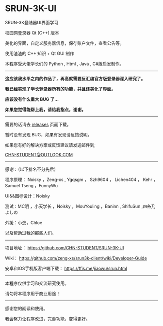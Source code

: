 # SRUN-3K-UI
SRUN-3K登陆器UI界面学习

校园网登录器 Qt (C++) 版本

美化的界面，自定义服务器信息，保存账户文件，查看公告等。


使用渣渣的 C++ 知识 + Qt GUI 制作

本程序受大佬学长们的 Python , Html , Java , C#版启发制作。

-----------------------

**这应该我水平之内的作品了，再高就需要反汇编官方版登录器深入研究了。**

**我已经实现了学长登录器所有的功能，并且还美化了界面。**

**应该没有什么重大 BUG 了...**

**如果您觉得能帮上我，请给我指点，谢谢。**

-----------------------

需要的话请去 [releases](https://github.com/CHN-STUDENT/SRUN-3K-UI/releases "releases") 页面下载。

暂时没有发现 BUG，如果有发现请反馈说明。

如果您有好的解决方案或反馈建议请发送邮件到;

CHN-STUDENT@OUTLOOK.COM

-----------------------

感谢：（以下排名不分先后）

程序原理： Noisky ，Zeng-xs , Ygqsgm ， Szh9604 ， Lichen404 ， Kehr ， Samuel Tseng ，FunnyWu

UI&&图标设计：Noisky

测试：MC明 ，小天学长 ，Noisky ，MouYouling ，Baninn , ShifuSun ,四糸乃 よしの

外援：小逸，Chloe 

以及帮助过我的那些人们。

-----------------------

项目地址：
https://github.com/CHN-STUDENT/SRUN-3K-UI

Wiki：
https://github.com/zeng-xs/srun3k-client/wiki/Developer-Guide

安卓和IOS手机版客户端下载：
https://ffis.me/jiaowu/srun.html

-----------------------

本程序仅供学习和交流研究使用。

请勿将本程序用于商业用途！

-----------------------

感谢您的阅读和使用。

我会努力让程序改进，完善功能，变得更好。
